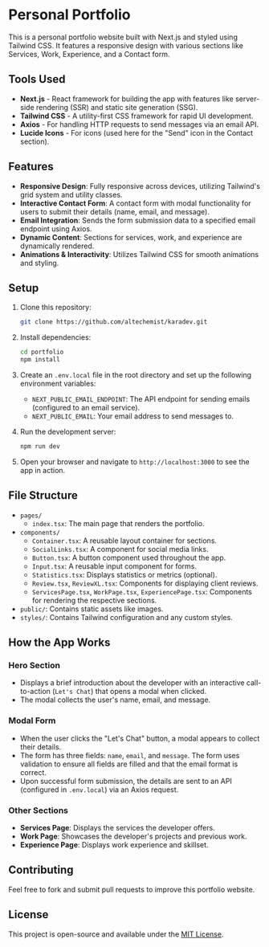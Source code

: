 # Personal Portfolio

This is a personal portfolio website built with Next.js and styled using Tailwind CSS. It features a responsive design with various sections like Services, Work, Experience, and a Contact form.

## Tools Used

- **Next.js** - React framework for building the app with features like server-side rendering (SSR) and static site generation (SSG).
- **Tailwind CSS** - A utility-first CSS framework for rapid UI development.
- **Axios** - For handling HTTP requests to send messages via an email API.
- **Lucide Icons** - For icons (used here for the "Send" icon in the Contact section).

## Features

- **Responsive Design**: Fully responsive across devices, utilizing Tailwind's grid system and utility classes.
- **Interactive Contact Form**: A contact form with modal functionality for users to submit their details (name, email, and message).
- **Email Integration**: Sends the form submission data to a specified email endpoint using Axios.
- **Dynamic Content**: Sections for services, work, and experience are dynamically rendered.
- **Animations & Interactivity**: Utilizes Tailwind CSS for smooth animations and styling.

## Setup

1. Clone this repository:
   ```bash
   git clone https://github.com/altechemist/karadev.git
   ```

2. Install dependencies:
   ```bash
   cd portfolio
   npm install
   ```

3. Create an `.env.local` file in the root directory and set up the following environment variables:
   - `NEXT_PUBLIC_EMAIL_ENDPOINT`: The API endpoint for sending emails (configured to an email service).
   - `NEXT_PUBLIC_EMAIL`: Your email address to send messages to.

4. Run the development server:
   ```bash
   npm run dev
   ```

5. Open your browser and navigate to `http://localhost:3000` to see the app in action.

## File Structure

- `pages/`
  - `index.tsx`: The main page that renders the portfolio.
- `components/`
  - `Container.tsx`: A reusable layout container for sections.
  - `SocialLinks.tsx`: A component for social media links.
  - `Button.tsx`: A button component used throughout the app.
  - `Input.tsx`: A reusable input component for forms.
  - `Statistics.tsx`: Displays statistics or metrics (optional).
  - `Review.tsx`, `ReviewXL.tsx`: Components for displaying client reviews.
  - `ServicesPage.tsx`, `WorkPage.tsx`, `ExperiencePage.tsx`: Components for rendering the respective sections.
- `public/`: Contains static assets like images.
- `styles/`: Contains Tailwind configuration and any custom styles.

## How the App Works

### Hero Section

- Displays a brief introduction about the developer with an interactive call-to-action (`Let's Chat`) that opens a modal when clicked.
- The modal collects the user's name, email, and message.

### Modal Form

- When the user clicks the "Let's Chat" button, a modal appears to collect their details.
- The form has three fields: `name`, `email`, and `message`. The form uses validation to ensure all fields are filled and that the email format is correct.
- Upon successful form submission, the details are sent to an API (configured in `.env.local`) via an Axios request.

### Other Sections

- **Services Page**: Displays the services the developer offers.
- **Work Page**: Showcases the developer's projects and previous work.
- **Experience Page**: Displays work experience and skillset.

## Contributing

Feel free to fork and submit pull requests to improve this portfolio website.

## License

This project is open-source and available under the [MIT License](LICENSE).
